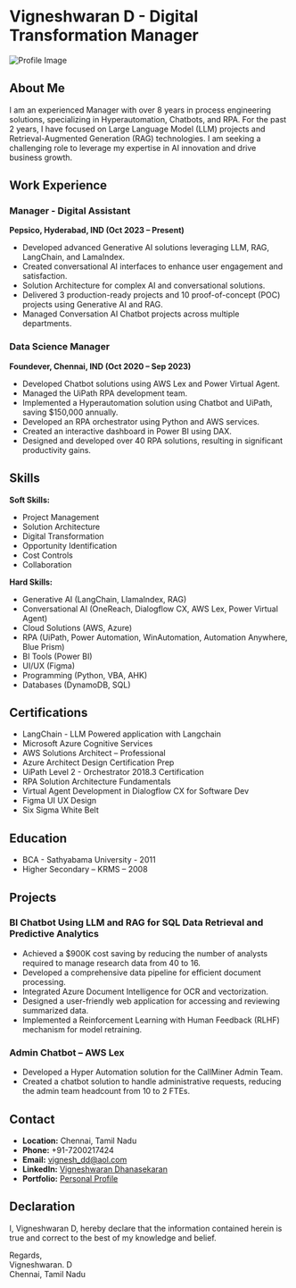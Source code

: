 # Vigneshwaran D - Digital Transformation Manager

![Profile Image](https://avatars.githubusercontent.com/u/123456?v=4)

## About Me

I am an experienced Manager with over 8 years in process engineering solutions, specializing in Hyperautomation, Chatbots, and RPA. For the past 2 years, I have focused on Large Language Model (LLM) projects and Retrieval-Augmented Generation (RAG) technologies. I am seeking a challenging role to leverage my expertise in AI innovation and drive business growth.

## Work Experience

### Manager - Digital Assistant
**Pepsico, Hyderabad, IND (Oct 2023 – Present)**

- Developed advanced Generative AI solutions leveraging LLM, RAG, LangChain, and LamaIndex.
- Created conversational AI interfaces to enhance user engagement and satisfaction.
- Solution Architecture for complex AI and conversational solutions.
- Delivered 3 production-ready projects and 10 proof-of-concept (POC) projects using Generative AI and RAG.
- Managed Conversation AI Chatbot projects across multiple departments.

### Data Science Manager
**Foundever, Chennai, IND (Oct 2020 – Sep 2023)**

- Developed Chatbot solutions using AWS Lex and Power Virtual Agent.
- Managed the UiPath RPA development team.
- Implemented a Hyperautomation solution using Chatbot and UiPath, saving $150,000 annually.
- Developed an RPA orchestrator using Python and AWS services.
- Created an interactive dashboard in Power BI using DAX.
- Designed and developed over 40 RPA solutions, resulting in significant productivity gains.

## Skills

**Soft Skills:**
- Project Management
- Solution Architecture
- Digital Transformation
- Opportunity Identification
- Cost Controls
- Collaboration

**Hard Skills:**
- Generative AI (LangChain, LlamaIndex, RAG)
- Conversational AI (OneReach, Dialogflow CX, AWS Lex, Power Virtual Agent)
- Cloud Solutions (AWS, Azure)
- RPA (UiPath, Power Automation, WinAutomation, Automation Anywhere, Blue Prism)
- BI Tools (Power BI)
- UI/UX (Figma)
- Programming (Python, VBA, AHK)
- Databases (DynamoDB, SQL)

## Certifications

- LangChain - LLM Powered application with Langchain
- Microsoft Azure Cognitive Services
- AWS Solutions Architect – Professional
- Azure Architect Design Certification Prep
- UiPath Level 2 - Orchestrator 2018.3 Certification
- RPA Solution Architecture Fundamentals
- Virtual Agent Development in Dialogflow CX for Software Dev
- Figma UI UX Design
- Six Sigma White Belt

## Education

- BCA - Sathyabama University - 2011
- Higher Secondary – KRMS – 2008

## Projects

### BI Chatbot Using LLM and RAG for SQL Data Retrieval and Predictive Analytics

- Achieved a $900K cost saving by reducing the number of analysts required to manage research data from 40 to 16.
- Developed a comprehensive data pipeline for efficient document processing.
- Integrated Azure Document Intelligence for OCR and vectorization.
- Designed a user-friendly web application for accessing and reviewing summarized data.
- Implemented a Reinforcement Learning with Human Feedback (RLHF) mechanism for model retraining.

### Admin Chatbot – AWS Lex

- Developed a Hyper Automation solution for the CallMiner Admin Team.
- Created a chatbot solution to handle administrative requests, reducing the admin team headcount from 10 to 2 FTEs.

## Contact

- **Location:** Chennai, Tamil Nadu
- **Phone:** +91-7200217424
- **Email:** vignesh_dd@aol.com
- **LinkedIn:** [Vigneshwaran Dhanasekaran](https://www.linkedin.com/in/vigneshwaran-dhanasekaran/)
- **Portfolio:** [Personal Profile](https://vigneshwaran-d.github.io/Personal_Profile/)

## Declaration

I, Vigneshwaran D, hereby declare that the information contained herein is true and correct to the best of my knowledge and belief.

Regards,  
Vigneshwaran. D  
Chennai, Tamil Nadu
